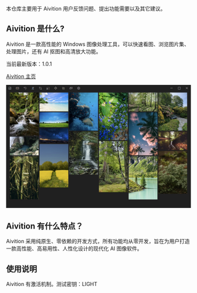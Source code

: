 本仓库主要用于 Aivition 用户反馈问题、提出功能需要以及其它建议。

## Aivition 是什么?

Aivition 是一款高性能的 Windows 图像处理工具，可以快速看图、浏览图片集、处理图片，还有 AI 抠图和高清放大功能。

当前最新版本：1.0.1

[Aivition 主页](https://www.aivition.com/)

![image](https://github.com/Okery/Aivition/blob/main/assets/explorer.jpg)

## Aivition 有什么特点？

Aivition 采用纯原生、零依赖的开发方式，所有功能均从零开发，旨在为用户打造一款高性能、高易用性、人性化设计的现代化 AI 图像软件。

## 使用说明

Aivition 有激活机制。测试密钥：LIGHT


